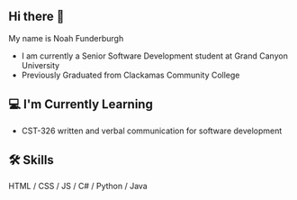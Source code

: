 ## Hi there 👋 
My name is Noah Funderburgh
- I am currently a Senior Software Development student at Grand Canyon University
- Previously Graduated from Clackamas Community College

## 💻 I'm Currently Learning

- CST-326 written and verbal communication for software development


##  🛠️ Skills
HTML / CSS / JS / C# / Python / Java



